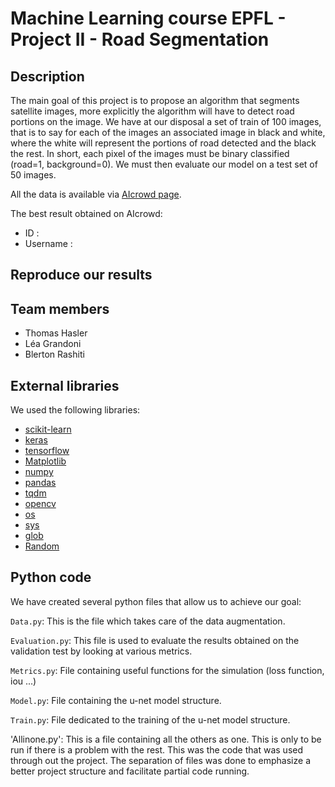 # Machine Learning course EPFL - Project II -  Road Segmentation
## Description
The main goal of this project is to propose an algorithm that segments satellite images, more explicitly the algorithm will have to detect road portions on the image. We have at our disposal a set of train of 100 images, that is to say for each of the images an associated image in black and white, where the white will represent the portions of road detected and the black the rest. In short, each pixel of the images must be binary classified (road=1, background=0). We must then evaluate our model on a test set of 50 images.

All the data is available via [AIcrowd page](https://www.aicrowd.com/challenges/epfl-ml-road-segmentation).

The best result obtained on AIcrowd:
* ID :
* Username :

## Reproduce our results

## Team members
* Thomas Hasler
* Léa Grandoni
* Blerton Rashiti

## External libraries
We used the following libraries:
* [scikit-learn](https://scikit-learn.org/stable/)
* [keras](https://keras.io/)
* [tensorflow](https://www.tensorflow.org/install/)
* [Matplotlib](https://matplotlib.org/)
* [numpy](https://numpy.org/)
* [pandas](https://https://pandas.pydata.org/)
* [tqdm](https://tqdm.github.io/)
* [opencv](https://opencv.org/)
* [os](https://docs.python.org/3/library/os.html)
* [sys](https://docs.python.org/fr/3/library/sys.html)
* [glob](https://docs.python.org/3/library/glob.html)
* [Random](https://docs.python.org/3/library/random.html)

## Python code

We have created several python files that allow us to achieve our goal:

`Data.py`: This is the file which takes care of the data augmentation.

`Evaluation.py`: This file is used to evaluate the results obtained on the validation test by looking at various metrics.

`Metrics.py`: File containing useful functions for the simulation (loss function, iou ...) 

`Model.py`: File containing the u-net model structure.

`Train.py`: File dedicated to the training of  the u-net model structure.

'Allinone.py': This is a file containing all the others as one. This is only to be run if there is a problem with the rest. This was the code that was used through out the project. The separation of files was done to emphasize a better project structure and facilitate partial code running.
